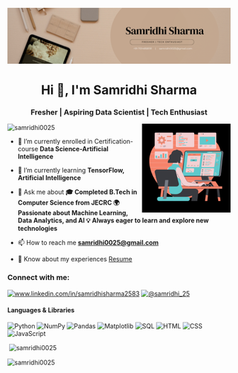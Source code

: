 ![logo](https://github.com/samridhi0025/samridhi0025/blob/main/banner.png)
<h1 align="center">Hi 👋, I'm Samridhi Sharma</h1>
<h3 align="center">Fresher | Aspiring Data Scientist | Tech Enthusiast</h3>
<img align ="right" alt ="coding" width = "200" src="https://github.com/samridhi0025/samridhi0025/blob/main/img.png">

<p align="left"> <img src="https://komarev.com/ghpvc/?username=samridhi0025&label=Profile%20views&color=0e75b6&style=flat" alt="samridhi0025" /> </p>

- 🔭 I’m currently enrolled in Certification-course **Data Science-Artificial Intelligence**

- 🌱 I’m currently learning **TensorFlow, Artificial Intelligence**

- 💬 Ask me about **🎓 Completed B.Tech in Computer Science from JECRC 🌍 Passionate about Machine Learning, Data Analytics, and AI 💡 Always eager to learn and explore new technologies**

- 📫 How to reach me **samridhi0025@gmail.com**

- 📄 Know about my experiences [Resume](https://drive.google.com/file/d/1fFRLmgY3hvuOJajO7upQ1NS1Wjryj_kq/view?usp=drive_link)

<h3 align="left">Connect with me:</h3>
<p align="left">
<a href="https://www.linkedin.com/in/samridhi2583/" target="blank"><img align="center" src="https://raw.githubusercontent.com/rahuldkjain/github-profile-readme-generator/master/src/images/icons/Social/linked-in-alt.svg" alt="www.linkedin.com/in/samridhisharma2583" height="30" width="40" /></a>
<a href="https://www.hackerrank.com/profile/Samridhi_25" target="blank"><img align="center" src="https://raw.githubusercontent.com/rahuldkjain/github-profile-readme-generator/master/src/images/icons/Social/hackerearth.svg" alt="@samridhi_25" height="30" width="40" /></a>
</p>

#### Languages & Libraries
<p align="left">
  <img src="https://img.shields.io/badge/Python-3776AB?style=for-the-badge&logo=python&logoColor=white" alt="Python" width="100" height="30"/>
    <img src="https://img.shields.io/badge/NumPy-013243?style=for-the-badge&logo=numpy&logoColor=white" alt="NumPy" width="100" height="30"/>
  <img src="https://img.shields.io/badge/Pandas-150458?style=for-the-badge&logo=pandas&logoColor=white" alt="Pandas" width="100" height="30"/>
  <img src="https://img.shields.io/badge/Matplotlib-0077B5?style=for-the-badge&logo=matplotlib&logoColor=white" alt="Matplotlib" width="100" height="30"/>
  <img src="https://img.shields.io/badge/SQL-005C84?style=for-the-badge&logo=postgresql&logoColor=white" alt="SQL" width="100" height="30"/>
  <img src="https://img.shields.io/badge/HTML-E34F26?style=for-the-badge&logo=html5&logoColor=white" alt="HTML" width="100" height="30"/>
  <img src="https://img.shields.io/badge/CSS-1572B6?style=for-the-badge&logo=css3&logoColor=white" alt="CSS" width="100" height="30"/>
  <img src="https://img.shields.io/badge/JavaScript-F7DF1E?style=for-the-badge&logo=javascript&logoColor=white" alt="JavaScript" width="100" height="30"/>
</p>


<p>&nbsp;<img align="center" src="https://github-readme-stats.vercel.app/api?username=samridhi0025&show_icons=true&locale=en" alt="samridhi0025" /></p>

<p><img align="center" src="https://github-readme-stats.vercel.app/api/top-langs?username=samridhi0025&show_icons=true&locale=en&layout=compact" alt="samridhi0025" /></p>

